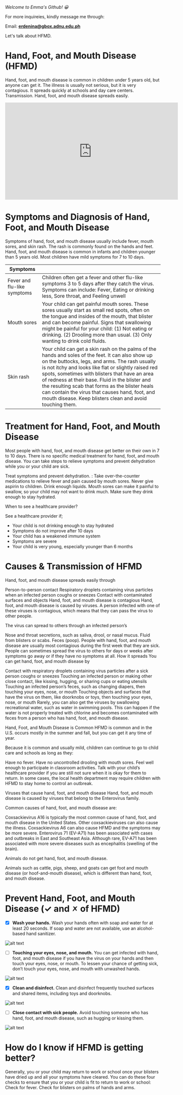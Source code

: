 *Welcome to Emma's Github! 😀*

For more inquireies, kindly message me through:

Email: **erdenina@gbox.adnu.edu.ph**

Let's talk about HFMD.
# Hand, Foot, and Mouth Disease (HFMD)
Hand, foot, and mouth disease is common in children under 5 years old, but anyone can get it. The illness is usually not serious, but it is very contagious. It spreads quickly at schools and day care centers. Transmission. Hand, foot, and mouth disease spreads easily.

<iframe width="560" height="315" src="https://www.youtube.com/embed/JpUMQRnvEH4" title="YouTube video player" frameborder="0" allow="accelerometer; autoplay; clipboard-write; encrypted-media; gyroscope; picture-in-picture" allowfullscreen></iframe>


# Symptoms and Diagnosis of Hand, Foot, and Mouth Disease
Symptoms of hand, foot, and mouth disease usually include fever, mouth sores, and skin rash. The rash is commonly found on the hands and feet. Hand, foot, and mouth disease is common in infants and children younger than 5 years old. Most children have mild symptoms for 7 to 10 days.

| Symptoms |  |
| ----------- | ----------- |
| Fever and flu-like symptoms | Children often get a fever and other flu-like symptoms 3 to 5 days after they catch the virus. Symptoms can include: Fever, Eating or drinking less, Sore throat, and Feeling unwell |
| Mouth sores | Your child can get painful mouth sores. These sores usually start as small red spots, often on the tongue and insides of the mouth, that blister and can become painful. Signs that swallowing might be painful for your child: (1) Not eating or drinking. (2) Drooling more than usual. (3) Only wanting to drink cold fluids. |
| Skin rash | Your child can get a skin rash on the palms of the hands and soles of the feet. It can also show up on the buttocks, legs, and arms. The rash usually is not itchy and looks like flat or slightly raised red spots, sometimes with blisters that have an area of redness at their base. Fluid in the blister and the resulting scab that forms as the blister heals can contain the virus that causes hand, foot, and mouth disease. Keep blisters clean and avoid touching them. |

# Treatment for Hand, Foot, and Mouth Disease

Most people with hand, foot, and mouth disease get better on their own in 7 to 10 days. There is no specific medical treatment for hand, foot, and mouth disease. You can take steps to relieve symptoms and prevent dehydration while you or your child are sick. 

Treat symptoms and prevent dehydration.
: Take over-the-counter medications to relieve fever and pain caused by mouth sores. Never give aspirin to children. Drink enough liquids. Mouth sores can make it painful to swallow, so your child may not want to drink much. Make sure they drink enough to stay hydrated.

When to see a healthcare provider?

See a healthcare provider if;
- Your child is not drinking enough to stay hydrated
- Symptoms do not improve after 10 days
- Your child has a weakened immune system
- Symptoms are severe
- Your child is very young, especially younger than 6 months

# Causes & Transmission of HFMD
Hand, foot, and mouth disease spreads easily through

Person-to-person contact
Respiratory droplets containing virus particles when an infected person coughs or sneezes
Contact with contaminated surfaces and objects
Hand, foot, and mouth disease is contagious
Hand, foot, and mouth disease is caused by viruses. A person infected with one of these viruses is contagious, which means that they can pass the virus to other people.

The virus can spread to others through an infected person’s

Nose and throat secretions, such as saliva, drool, or nasal mucus.
Fluid from blisters or scabs.
Feces (poop).
People with hand, foot, and mouth disease are usually most contagious during the first week that they are sick. People can sometimes spread the virus to others for days or weeks after symptoms go away or if they have no symptoms at all.
How it spreads
You can get hand, foot, and mouth disease by

Contact with respiratory droplets containing virus particles after a sick person coughs or sneezes
Touching an infected person or making other close contact, like kissing, hugging, or sharing cups or eating utensils
Touching an infected person’s feces, such as changing diapers, then touching your eyes, nose, or mouth
Touching objects and surfaces that have the virus on them, like doorknobs or toys, then touching your eyes, nose, or mouth
Rarely, you can also get the viruses by swallowing recreational water, such as water in swimming pools. This can happen if the water is not properly treated with chlorine and becomes contaminated with feces from a person who has hand, foot, and mouth disease.

Hand, Foot, and Mouth Disease is Common
HFMD is common and in the U.S. occurs mostly in the summer and fall, but you can get it any time of year.

Because it is common and usually mild, children can continue to go to child care and schools as long as they:

Have no fever.
Have no uncontrolled drooling with mouth sores.
Feel well enough to participate in classroom activities.
Talk with your child’s healthcare provider if you are still not sure when it is okay for them to return. In some cases, the local health department may require children with HFMD to stay home to control an outbreak.

Viruses that cause hand, foot, and mouth disease
Hand, foot, and mouth disease is caused by viruses that belong to the Enterovirus family.

Common causes of hand, foot, and mouth disease are:

Coxsackievirus A16 is typically the most common cause of hand, foot, and mouth disease in the United States. Other coxsackieviruses can also cause the illness.
Coxsackievirus A6 can also cause HFMD and the symptoms may be more severe.
Enterovirus 71 (EV-A71) has been associated with cases and outbreaks in East and Southeast Asia. Although rare, EV-A71 has been associated with more severe diseases such as encephalitis (swelling of the brain).

Animals do not get hand, foot, and mouth disease.

Animals such as cattle, pigs, sheep, and goats can get foot and mouth disease (or hoof-and-mouth disease), which is different than hand, foot, and mouth disease.

# Prevent Hand, Foot, and Mouth Disease (✓ and 🗴 of HFMD)

- [x] **Wash your hands.**
Wash your hands often with soap and water for at least 20 seconds. If soap and water are not available, use an alcohol-based hand sanitizer.

![alt text](https://www.cdc.gov/hand-foot-mouth/images/family-washing-hands.jpg?_=37572)

- [ ] **Touching your eyes, nose, and mouth.**
You can get infected with hand, foot, and mouth disease if you have the virus on your hands and then touch your eyes, nose, or mouth. To lessen your chance of getting sick, don’t touch your eyes, nose, and mouth with unwashed hands.

![alt text](https://www.cdc.gov/hand-foot-mouth/images/child-rubbing-eye.jpg?_=97428)

- [x] **Clean and disinfect.**
Clean and disinfect frequently touched surfaces and shared items, including toys and doorknobs.

![alt text](https://www.cdc.gov/hand-foot-mouth/images/father-son-cleaning.jpg?_=97428)

- [ ] **Close contact with sick people.**
Avoid touching someone who has hand, foot, and mouth disease, such as hugging or kissing them.

![alt text](https://www.cdc.gov/hand-foot-mouth/images/mother-sick-daughter.jpg?_=97425)

# How do I know if HFMD is getting better?

 Generally, you or your child may return to work or school once your blisters have dried up and all your symptoms have cleared. You can do these four checks to ensure that you or your child is fit to return to work or school: Check for fever. Check for blisters on palms of hands and arms.
 
